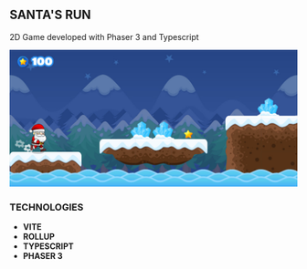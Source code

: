 ## SANTA'S RUN

2D Game developed with Phaser 3 and Typescript

![Screenshot](./public/assets/game.jpg "Santas run")

### TECHNOLOGIES

- **VITE**
- **ROLLUP**
- **TYPESCRIPT**
- **PHASER 3**
